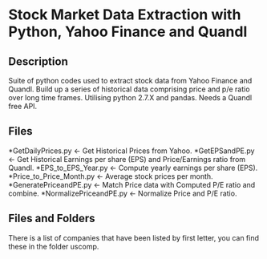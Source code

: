 # Stock Market Data Extraction with Python, Yahoo Finance and Quandl

## Description

Suite of python codes used to extract stock data from Yahoo Finance and Quandl. Build up a series of historical data comprising price and p/e ratio over long time frames. Utilising python 2.7.X and pandas. Needs a Quandl free API.

## Files

*GetDailyPrices.py <- Get Historical Prices from Yahoo.
*GetEPSandPE.py <- Get Historical Earnings per share (EPS) and Price/Earnings ratio from Quandl.
*EPS_to_EPS_Year.py <- Compute yearly earnings per share (EPS).
*Price_to_Price_Month.py <- Average stock prices per month.
*GeneratePriceandPE.py <- Match Price data with Computed P/E ratio and combine.
*NormalizePriceandPE.py <- Normalize Price and P/E ratio.

## Files and Folders

There is a list of companies that have been listed by first letter, you can find these in the folder uscomp.

 
